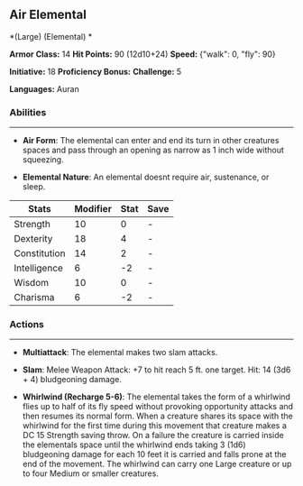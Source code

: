 ## Air Elemental
*(Large) (Elemental) *

**Armor Class:** 14
**Hit Points:** 90 (12d10+24)
**Speed:** {"walk": 0, "fly": 90}

**Initiative:** 18
**Proficiency Bonus:**
**Challenge:** 5

**Languages:** Auran

### Abilities
 --- 
- **Air Form**: The elemental can enter and end its turn in other creatures spaces and pass through an opening as narrow as 1 inch wide without squeezing.

- **Elemental Nature**: An elemental doesnt require air, sustenance, or sleep.



| Stats | Modifier | Stat | Save
| ---- | ---- | ---- | ---- |
| Strength | 10 | 0 | - |
| Dexterity | 18 | 4 | - |
| Constitution | 14 | 2 | - |
| Intelligence | 6 | -2 | - |
| Wisdom | 10 | 0 | - |
| Charisma | 6 | -2 | - |

### Actions
 --- 
- **Multiattack**: The elemental makes two slam attacks.

- **Slam**: Melee Weapon Attack: +7 to hit  reach 5 ft.  one target. Hit: 14 (3d6 + 4) bludgeoning damage.

- **Whirlwind (Recharge 5-6)**: The elemental takes the form of a whirlwind  flies up to half of its fly speed without provoking opportunity attacks  and then resumes its normal form. When a creature shares its space with the whirlwind for the first time during this movement  that creature makes a DC 15 Strength saving throw. On a failure  the creature is carried inside the elementals space until the whirlwind ends  taking 3 (1d6) bludgeoning damage for each 10 feet it is carried  and falls prone at the end of the movement. The whirlwind can carry one Large creature or up to four Medium or smaller creatures.

